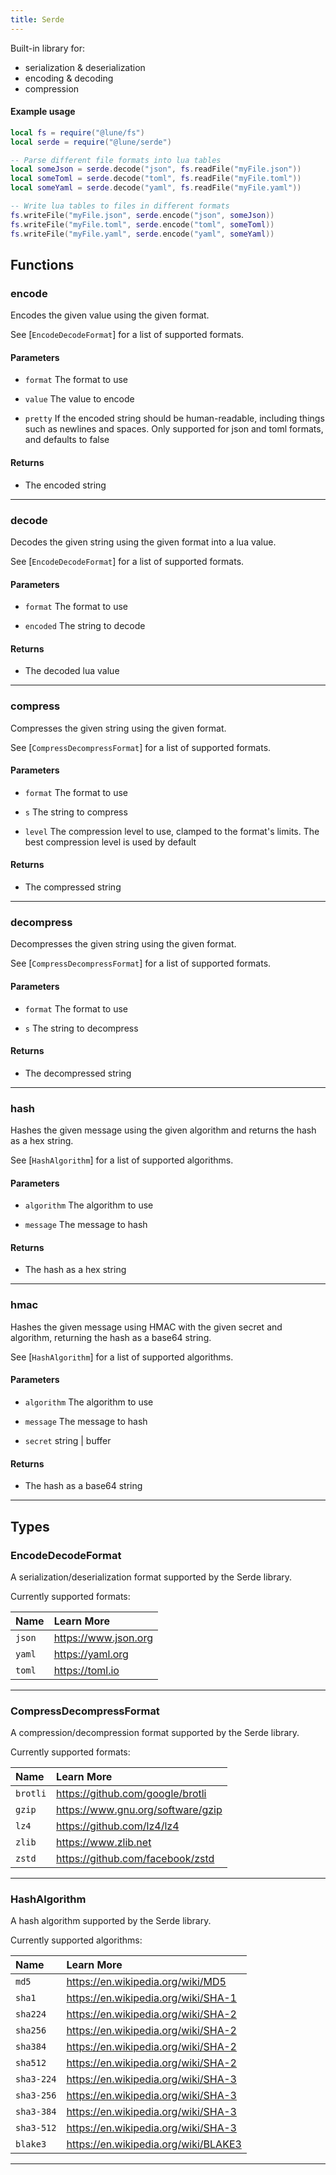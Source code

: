 ```yaml
---
title: Serde
---
```


Built-in library for:

- serialization & deserialization
- encoding & decoding
- compression

#### Example usage

```lua
local fs = require("@lune/fs")
local serde = require("@lune/serde")

-- Parse different file formats into lua tables
local someJson = serde.decode("json", fs.readFile("myFile.json"))
local someToml = serde.decode("toml", fs.readFile("myFile.toml"))
local someYaml = serde.decode("yaml", fs.readFile("myFile.yaml"))

-- Write lua tables to files in different formats
fs.writeFile("myFile.json", serde.encode("json", someJson))
fs.writeFile("myFile.toml", serde.encode("toml", someToml))
fs.writeFile("myFile.yaml", serde.encode("yaml", someYaml))
```

## Functions

### encode

Encodes the given value using the given format.

See [`EncodeDecodeFormat`] for a list of supported formats.

#### Parameters

- `format` The format to use

- `value` The value to encode

- `pretty` If the encoded string should be human-readable, including things such as newlines and spaces. Only supported for json and toml formats, and defaults to false

#### Returns

- The encoded string

---

### decode

Decodes the given string using the given format into a lua value.

See [`EncodeDecodeFormat`] for a list of supported formats.

#### Parameters

- `format` The format to use

- `encoded` The string to decode

#### Returns

- The decoded lua value

---

### compress

Compresses the given string using the given format.

See [`CompressDecompressFormat`] for a list of supported formats.

#### Parameters

- `format` The format to use

- `s` The string to compress

- `level` The compression level to use, clamped to the format's limits. The best compression level is used by default

#### Returns

- The compressed string

---

### decompress

Decompresses the given string using the given format.

See [`CompressDecompressFormat`] for a list of supported formats.

#### Parameters

- `format` The format to use

- `s` The string to decompress

#### Returns

- The decompressed string

---

### hash

Hashes the given message using the given algorithm
and returns the hash as a hex string.

See [`HashAlgorithm`] for a list of supported algorithms.

#### Parameters

- `algorithm` The algorithm to use

- `message` The message to hash

#### Returns

- The hash as a hex string

---

### hmac

Hashes the given message using HMAC with the given secret
and algorithm, returning the hash as a base64 string.

See [`HashAlgorithm`] for a list of supported algorithms.

#### Parameters

- `algorithm` The algorithm to use

- `message` The message to hash

- `secret` string | buffer

#### Returns

- The hash as a base64 string

---

## Types

### EncodeDecodeFormat

A serialization/deserialization format supported by the Serde library.

Currently supported formats:

| Name   | Learn More           |
| :----- | :------------------- |
| `json` | https://www.json.org |
| `yaml` | https://yaml.org     |
| `toml` | https://toml.io      |

---

### CompressDecompressFormat

A compression/decompression format supported by the Serde library.

Currently supported formats:

| Name     | Learn More                        |
| :------- | :-------------------------------- |
| `brotli` | https://github.com/google/brotli  |
| `gzip`   | https://www.gnu.org/software/gzip |
| `lz4`    | https://github.com/lz4/lz4        |
| `zlib`   | https://www.zlib.net              |
| `zstd`   | https://github.com/facebook/zstd  |

---

### HashAlgorithm

A hash algorithm supported by the Serde library.

Currently supported algorithms:

| Name       | Learn More                           |
| :--------- | :----------------------------------- |
| `md5`      | https://en.wikipedia.org/wiki/MD5    |
| `sha1`     | https://en.wikipedia.org/wiki/SHA-1  |
| `sha224`   | https://en.wikipedia.org/wiki/SHA-2  |
| `sha256`   | https://en.wikipedia.org/wiki/SHA-2  |
| `sha384`   | https://en.wikipedia.org/wiki/SHA-2  |
| `sha512`   | https://en.wikipedia.org/wiki/SHA-2  |
| `sha3-224` | https://en.wikipedia.org/wiki/SHA-3  |
| `sha3-256` | https://en.wikipedia.org/wiki/SHA-3  |
| `sha3-384` | https://en.wikipedia.org/wiki/SHA-3  |
| `sha3-512` | https://en.wikipedia.org/wiki/SHA-3  |
| `blake3`   | https://en.wikipedia.org/wiki/BLAKE3 |

---
